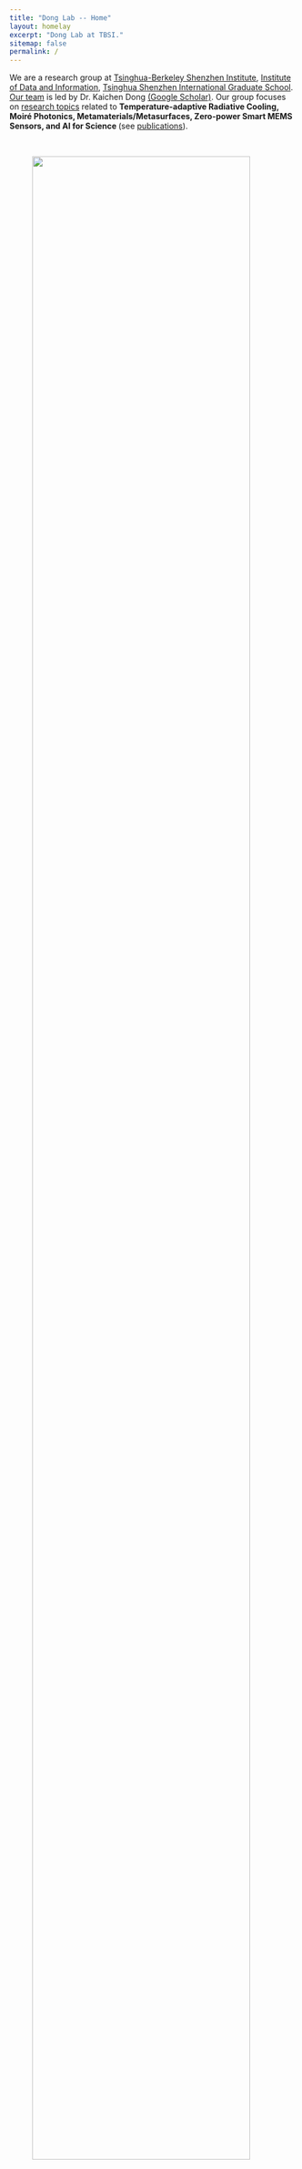 ```yaml
---
title: "Dong Lab -- Home"
layout: homelay
excerpt: "Dong Lab at TBSI."
sitemap: false
permalink: /
---
```


We are a research group at [Tsinghua-Berkeley Shenzhen Institute](http://www.tbsi.edu.cn/english/), [Institute of Data and Information](https://www.sigs.tsinghua.edu.cn/en/Institute_of_Data_and_Information/list.htm), [Tsinghua Shenzhen International Graduate School](https://www.sigs.tsinghua.edu.cn/). [Our team](https://dkcgroup.github.io/team/) is led by Dr. Kaichen Dong [(Google Scholar)](https://scholar.google.cz/citations?hl=zh-CN&authuser=1&user=yBX-oTwAAAAJ). Our group focuses on [research topics](https://dkcgroup.github.io/research/) related to <b> Temperature-adaptive Radiative Cooling, Moiré Photonics, Metamaterials/Metasurfaces, Zero-power Smart MEMS Sensors, and AI for Science </b>(see [publications](https://dkcgroup.github.io/publications/)).

<br/>

<figure>
<img src="{{ site.url }}{{ site.baseurl }}/images/picpic/Intro.png" width="95%">
</figure>

<br/>

 **We are  looking for passionate new PhD students, Postdocs, and Master students to join the team !**[(see vacancies)](https://dkcgroup.github.io/vacancies)

<div class="row">
    <div class="col-sm-4">
    <figure>
      <img src="{{ site.url }}{{ site.baseurl }}/images/picpic/THU-LOGO.png" width="80%">
    </figure>
    </div>
    <div class="col-sm-4">
    <figure>
      <img src="{{ site.url }}{{ site.baseurl }}/images/picpic/Tsinghua-SIGS-logo.png" width="80%">
    </figure>
    </div>
    <div id="newsid" class="col-sm-4" >
    <figure>
      <img src="{{ site.url }}{{ site.baseurl }}/images/picpic/TBSI-logo.png" width="80%">
    </figure>
    </div>
</div>

